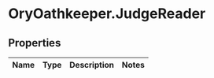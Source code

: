 # OryOathkeeper.JudgeReader

## Properties
Name | Type | Description | Notes
------------ | ------------- | ------------- | -------------


